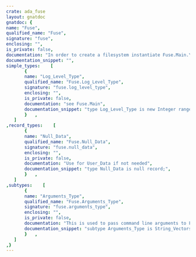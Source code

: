 ```yaml
---
crate: ada_fuse
layout: gnatdoc
gnatdoc: {
name: "Fuse",
qualified_name: "Fuse",
signature: "fuse",
enclosing: "",
is_private: false,
documentation: "In order to create a filesystem instantiate Fuse.Main.\nFuse.General and Fuse.System will be instatiated through Main.\nIf you want to build a passthrough filesystem, you can use Fuse.Aux.",
documentation_snippet: "",
simple_types:    [
       {
       name: "Log_Level_Type",
       qualified_name: "Fuse.Log_Level_Type",
       signature: "fuse.log_level_type",
       enclosing: "",
       is_private: false,
       documentation: "see Fuse.Main",
       documentation_snippet: "type Log_Level_Type is new Integer range 0..9;",
       }   ,
   ]
,record_types:    [
       {
       name: "Null_Data",
       qualified_name: "Fuse.Null_Data",
       signature: "fuse.null_data",
       enclosing: "",
       is_private: false,
       documentation: "Use for User_Data if not needed",
       documentation_snippet: "type Null_Data is null record;",
       }   ,
   ]
,subtypes:    [
       {
       name: "Arguments_Type",
       qualified_name: "Fuse.Arguments_Type",
       signature: "fuse.arguments_type",
       enclosing: "",
       is_private: false,
       documentation: "This is used to pass command line arguments to Fuse.\nFill the Vector and pass it to Fuse.Main.Main.",
       documentation_snippet: "subtype Arguments_Type is String_Vectors.Vector;",
       }   ,
   ]
,}
---
```

